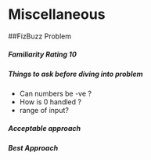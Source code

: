 # Miscellaneous

##FizBuzz Problem
##### Familiarity Rating 10
##### Things to ask before diving into problem
* Can numbers be -ve ?
* How is 0 handled ?
* range of input?

##### Acceptable approach

##### Best Approach
